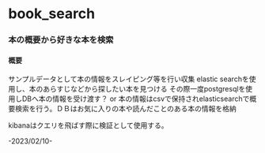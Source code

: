 ﻿# book_search

### 本の概要から好きな本を検索

#### 概要

サンプルデータとして本の情報をスレイピング等を行い収集
elastic searchを使用し、本のあらすじなどから探したい本を見つける
その際一度postgresqlを使用しDBへ本の情報を受け渡す？ or 本の情報はcsvで保持されelasticsearchで概要検索を行う。ＤＢはお気に入りの本や読んだことのある本の情報を格納

kibanaはクエリを飛ばす際に検証として使用する。

-2023/02/10-
